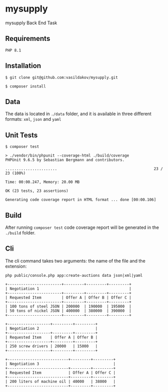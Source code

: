 # mysupply
mysupply Back End Task

## Requirements
```
PHP 8.1
```

## Installation
```
$ git clone git@github.com:vasildakov/mysupply.git

$ composer install
```

## Data
The data is located in `./data` folder, and it is available in three different formats: `xml`, `json` and `yaml`


## Unit Tests

```
$ composer test

> ./vendor/bin/phpunit --coverage-html ./build/coverage
PHPUnit 9.6.5 by Sebastian Bergmann and contributors.

.......................                                           23 / 23 (100%)

Time: 00:00.247, Memory: 20.00 MB

OK (23 tests, 23 assertions)

Generating code coverage report in HTML format ... done [00:00.106]

```

## Build

After running `composer test` code coverage report will be generated in the `./build` folder.

## Cli

The cli command takes two arguments: the name of the file and the extension:

```
php public/console.php app:create-auctions data json|xml|yaml
```

```
+------------------------+---------+---------+---------+
| Negotiation 1                                        |
+------------------------+---------+---------+---------+
| Requested Item         | Offer A | Offer B | Offer C |
+------------------------+---------+---------+---------+
| 100 tons of steel JSON | 200000  | 190000  | 195000  |
| 50 tons of nickel JSON | 400000  | 380000  | 390000  |
+------------------------+---------+---------+---------+

+-------------------+---------+---------+
| Negotiation 2                         |
+-------------------+---------+---------+
| Requested Item    | Offer A | Offer B |
+-------------------+---------+---------+
| 250 screw drivers | 20000   | 15000   |
+-------------------+---------+---------+

+---------------------------+---------+---------+
| Negotiation 3                                 |
+---------------------------+---------+---------+
| Requested Item            | Offer A | Offer C |
+---------------------------+---------+---------+
| 200 liters of machine oil | 40000   | 38000   |
+---------------------------+---------+---------+
```